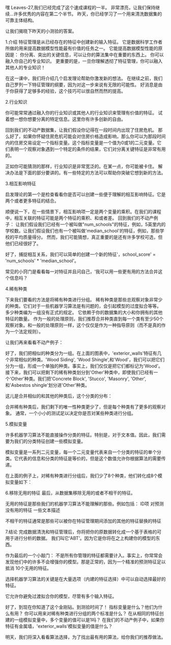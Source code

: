 嘿 Leaves-27,我们已经完成了这个速成课程的一半。
非常漂亮，让我们保持继续...许多优秀的内容在第二个半节。
昨天，你已经学习了一个用来清洗数据集的可靠主体结构。

让我们揭晓下昨天的小测验的答案。

1.介绍
特征管理是从已经存在的特征中创建新的输入特征。
它是数据科学工作者所做的用来提高数据模型性能最有价值的任务之一。
它能提高数据模型性能的原因是：
  你分离、突出的关键信息，可以让你的算法集中在重要的东西上。
  你可以融入你自己的专业知识。
  更重要的是，一旦你理解透彻了特征管理，你可以融入其他人的专业知识！

在这一课中，我们将介绍几个启发理论帮助你激发新的想法。
在继续之前，我们自己罗列一下特征管理的纲要，因为对这一步来说有无限的可能性。
好消息是由于你获得了足够多的经验，这个技巧可以很自然而然的提高。

2.行业知识

你可能常常通过融入你的行业知识或其他人的行业知识来管理有价值的特征。
试着想一想你想要分离的特定信息。这里你有许多创新的自由。

回到我们的不动产数据集，让我们假设你记得在一段时间内出现了住房危机。
那么好了，如果你怀疑住房危机可能会对住房价格造成影响，那么你可以为那段时间内的住房交易设定一个指标变量。这个指标变量是一个值为0或1的二元变量。它们表明一个观察对象遇到一个特定的条件的结果，它们对分离关键特征是非常有用的。

正如你可能猜测的那样，行业知识是非常宽泛的。在某一点，你可能被卡住。
解决办法是下面的部分要讲的。有一些特定的方法可以帮助你突破它想到新的方法。

3.相互影响特征

启发理论的第一个是检查看看你是否可以创建一些便于理解的相互影响特征。它是两个或者更多特征的结合。

顺便说一下，在一些情景下，相互影响项一定是两个变量的乘积。在我们的课程中，相互关联的特征可能是两个特征的乘积、和或者差。
回到我们的不动产例子：
  让我们假设我们已经有一个被叫做"num_schools"的特征，例如，5英里内的学校数。让我们假设我们也有一个被叫做'median_school'的特征，例如，那些学校的平均质量得分。
  然而，我们可能猜想，真正重要的是还有许多学校可选，但他们已经很好了。

好了，捕捉相互关系，我们可以简单的创建一个新的特征'，school_score' = 'num_schools' * 'median_school'。

常见的小窍门是看看每一对特征并且问自己，‘我可以用一些更有用的方法合并这个信息吗？

4.稀有种类

下来我们要看的方法是将稀有种类进行分组。
稀有种类是那些总观察对象非常少的种类。它们对于一些机器学习算法是有问题的，会引起模型的过度拟合等等。
多少种类编为一组没有正式的规定。
它依赖于你的数据集的大小和你拥有的其他特征的数量。
作为一般的处理原则，我们推荐合并种类直到每一个类有至少50个观察对象。和一般的处理原则一样，这个仅仅是作为一种指导原则（而不是真的作为一个法定规则）。

让我们再来看看不动产例子：

好了，我们把相似的种类分为一组。在上面的图表中，'exterior_walls'特征有几个非常相似的种类。'Wood Siding', 'Wood Shingle',和'Wood'，我们可以把它们分为一组，形成一个单独的种类。事实上，我们仅仅是把它们都标记为'Wood'。接下来，我们可以把剩下的稀有种类划分到'Other'种类中，即使我们已经有一个'Other'种类。我们把'Concrete Block', 'Stucco', 'Masonry', 'Other', 和'Asbestos shingle'划分进'Other'种类。

这儿是合并相似的和其他的种类后，这个分类的分布：<img />

合并稀有种类后，我们剩下的唯一性种类更少了，但是每个种类有了更多的观察对象。
通常，一个小小的测试足以决定你是否对某些种类进行分组。

5.模拟变量

许多机器学习算法不能直接操作分类的特征。特别是，对于文本值。因此，我们需要为我们的分类特征创建一些模拟变量。

模拟变量是一系列二元变量，每一个二元变量代表来自一个分类的特征的单个分类。它代表的信息和分类的特征是等价的，但是这个数值允许你根据算法的需要传递。

在上面的例子上，对稀有种类进行分组后，我们少了8个种类，他们转化成8个模拟变量如下：


6.移除无用的特征
最后，从数据集移除无用的或者不相干的特征。

无用的特征是那些我们的机器学习算法不能理解的那些。例如包括：
  ID项
  对预测没有用的特征
  一些文本描述

不相干的特征通常是那些可以被你在特征管理期间添加的其他的特征替换的特征

7.结论
 完成数据清洗和特征管理后，你将把你的原数据转化成一个基于表格的可用于进行分析的数据。
 我们叫它‘ABT’。因为它是你将在之上构建你的模型的东西。

 作为最后的一个小敲门：
   不是所有你管理的特征都需要计入。事实上，你常常会发现他们中的许多不会增强你的模型。那是正常的，因为一个精准的预测特征足以抵消 10个无用的特征。

选择机器学习算法的关键是在大量选项（内建的特征选择）中可以自动选择最好的特征。

它允许你避免过渡拟合你的模型，尽管有多个输入特征。

好了，到现在你知道了这个金刚钻。到测验时间了！
  指标变量是什么？他们为什么有用？
  你可以用来对稀有种类进行分组的两个标准是什么？
  在从相同的特征创建的一组模拟变量中，多个变量的值可以是1吗？
  在我们的不动产例子中，如果你特征有金属墙，'exterior_walls'模拟变量的值是什么？
  
明天，我们将深入看看算法选择，为了找出最有用的算法，给你我们的推荐做法。